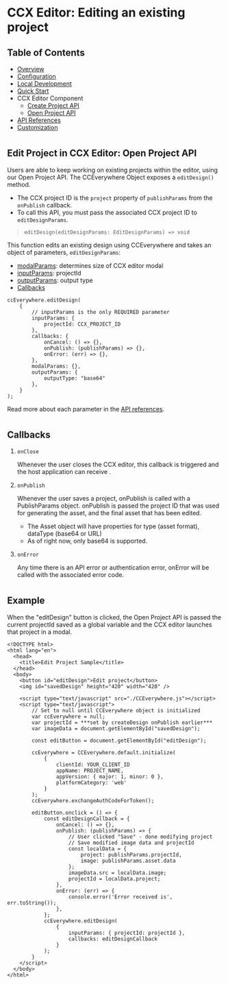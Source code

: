 # CCX Editor: Editing an existing project

## Table of Contents
* [Overview](../README.md)
* [Configuration](configuration.md)
* [Local Development](local_dev.md)
* [Quick Start](quickstart.md)
* CCX Editor Component
  * [Create Project API](create_project.md)
  * [Open Project API](edit_project.md)
* [API References](api_ref.md)
* [Customization](customization.md)
#
## Edit Project in CCX Editor: Open Project API
Users are able to keep working on existing projects within the editor, using our Open Project API. The CCEverywhere Object exposes a `editDesign()` method. 
* The CCX project ID is the `project` property of `publishParams` from the `onPublish` callback. 
* To call this API, you must pass the associated CCX project ID to `editDesignParams`.

>`editDesign(editDesignParams: EditDesignParams) => void`

This function edits an existing design using CCEverywhere and takes an object of parameters, `editDesignParams`:
* [modalParams](api_ref.md#modalparams): determines size of CCX editor modal
* [inputParams](api_ref.md#editinputparams): projectId
* [outputParams](api_ref.md#ccxoutputparams): output type
* [Callbacks](api_ref.md#callbacks) 

```
ccEverywhere.editDesign(
    {
        // inputParams is the only REQUIRED parameter
        inputParams: { 
            projectId: CCX_PROJECT_ID 
        },
        callbacks: {
            onCancel: () => {},
            onPublish: (publishParams) => {},
            onError: (err) => {},
        },
        modalParams: {},
        outputParams: { 
            outputType: "base64"
        },
    }
);
```
Read more about each parameter in the [API references](api_ref.md).
#
## Callbacks
1. `onClose` 
   
    Whenever the user closes the CCX editor, this callback is triggered and the host application can receive .
2. `onPublish` 

    Whenever the user saves a project, onPublish is called with a PublishParams object. onPublish is passed the project ID that was used for generating the asset, and the final asset that has been edited. 
      * The Asset object will have properties for type (asset format), dataType (base64 or URL) 
      * As of right now, only base64 is supported.

3. `onError` 

    Any time there is an API error or authentication error, onError will be called with the associated error code.

#
## Example
When the "editDesign" button is clicked, the Open Project API is passed the current projectId saved as a global variable and the CCX editor launches that project in a modal.
```
<!DOCTYPE html>
<html lang="en">
  <head>
    <title>Edit Project Sample</title>
  </head>  
  <body>
    <button id="editDesign">Edit project</button>
    <img id="savedDesign" height="420" width="420" />

    <script type="text/javascript" src="./CCEverywhere.js"></script>
    <script type="text/javascript">
        // Set to null until CCEverywhere object is initialized
        var ccEverywhere = null;
        var projectId = ***set by createDesign onPublish earlier***
        var imageData = document.getElementById("savedDesign");

        const editButton = document.getElementById("editDesign");
    
        ccEverywhere = CCEverywhere.default.initialize(
            {
                clientId: YOUR_CLIENT_ID
                appName: PROJECT_NAME,
                appVersion: { major: 1, minor: 0 },
                platformCategory: 'web'
            }
        );
        ccEverywhere.exchangeAuthCodeForToken();

        editButton.onclick = () => {
            const editDesignCallback = {
                onCancel: () => {},
                onPublish: (publishParams) => {
                    // User clicked "Save" - done modifying project
                    // Save modified image data and projectId 
                    const localData = { 
                        project: publishParams.projectId, 
                        image: publishParams.asset.data 
                    };
                    imageData.src = localData.image;
                    projectId = localData.project;
                },
                onError: (err) => {
                    console.error('Error received is', err.toString());
                },
            };
            ccEverywhere.editDesign(
                {
                    inputParams: { projectId: projectId },
                    callbacks: editDesignCallback
                }
            );
        }
    </script>
  </body> 
</html>
```

